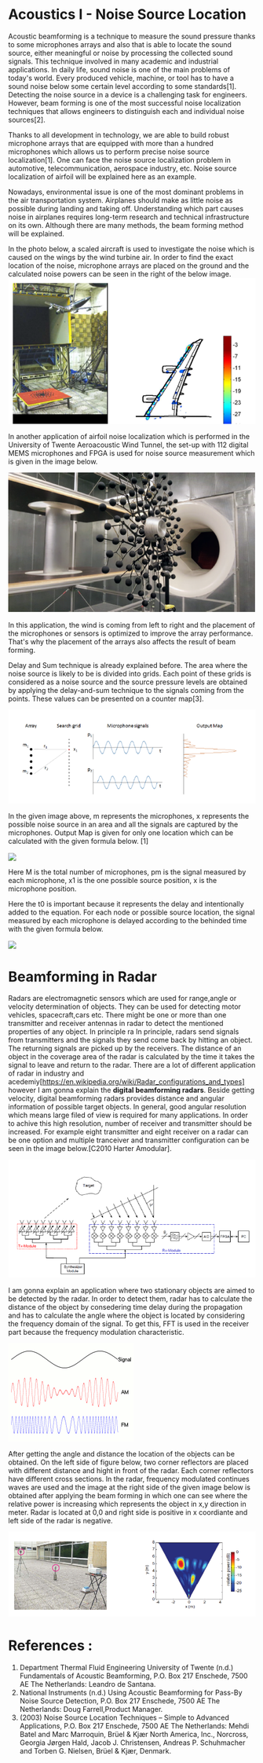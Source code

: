 # Acoustics I - Noise Source Location
Acoustic beamforming is a technique to measure the sound pressure thanks to some microphones arrays and also that is able to locate the sound source, either meaningful or noise by processing the collected sound signals. This technique involved in many academic and industrial applications. In daily life, sound noise is one of the main problems of today's world. Every produced vehicle, machine, or tool has to have a sound noise below some certain level according to some standards[1]. Detecting the noise source in a device is a challenging task for engineers. However, beam forming is one of the most successful noise localization techniques that allows engineers to distinguish each and individual noise sources[2].


Thanks to all development in technology, we are able to build robust microphone arrays that are equipped with more than a hundred microphones which allows us to perform precise noise source localization[1]. One can face the noise source localization problem in automotive, telecommunication, aerospace industry, etc. Noise source localization of airfoil will be explained here as an example.  

Nowadays, environmental issue is one of the most dominant problems in the air transportation system. Airplanes should make as little noise as possible during landing and taking off. Understanding which part causes noise in airplanes requires long-term research and technical infrastructure on its own. Although there are many methods, the beam forming method will be explained.

In the photo below, a scaled aircraft is used to investigate the noise which is caused on the wings by the wind turbine air. In order to find the exact location of the noise, microphone arrays are placed on the ground and the calculated noise powers can be seen in the right of the below image.   
![airfoil](airfoil.PNG)

In another application of airfoil noise localization which is performed in the University of Twente Aeroacoustic Wind Tunnel, the set-up with 112 digital MEMS microphones and FPGA is used for noise source measurement which is given in the image below.

![airfoil](mic.PNG)

In this application, the wind is coming from left to right and the placement of the microphones or sensors is optimized to improve the array performance. That's why the placement of the arrays also affects the result of beam forming. 


Delay and Sum technique is already explained before. The area where the noise source is likely to be is divided into grids. Each point of these grids is considered as a noise source and the source pressure levels ​​are obtained by applying the delay-and-sum technique to the signals coming from the points. These values can be presented on a counter map[3].


![airfoil](beamforming.PNG)

In the given image above, m represents the microphones, x represents the possible noise source in an area and all the signals are captured by the microphones. Output Map is given for only one location which can be calculated with the given formula below. [1] 


<img align="center" src="http://www.sciweavers.org/upload/Tex2Img_1620886835/render.png">


Here M is the total number of microphones, pm is the signal measured by each microphone, x1 is the one possible source position, x is the microphone position. 

Here the t0 is important because it represents the delay and intentionally added to the equation. For each node or possible source location, the signal measured by each microphone is delayed according to the behinded time with the given formula below.


<img align="center" src="http://www.sciweavers.org/upload/Tex2Img_1620887945/render.png">


# Beamforming in Radar
Radars are electromagnetic sensors which are used for range,angle or velocity determination of objects. They can be used for detecting motor vehicles, spacecraft,cars etc. There might be one or more than one transmitter and receiver antennas in radar to detect the mentioned properties of any object. In principle ra
In principle, radars send signals from transmitters and the signals they send come back by hitting an object. The returning signals are picked up by the receivers.
The distance of an object in the coverage area of ​​the radar is calculated by the time it takes the signal to leave and return to the radar. There are a lot of different application of radar in industry and acedemiy[https://en.wikipedia.org/wiki/Radar_configurations_and_types] however I am gonna explain the **digital beamforming radars**. Beside getting velocity, digital beamforming radars provides distance and angular information of possible target objects. In general, good angular resolution which means large filed of view is required for many applications. In order to achive this high resolution, number of receiver and transmitter should be increased. For example eight transmitter and eight receiver on a radar can be one option and multiple tranceiver and transmitter configuration can be seen in the image below.[C2010 Harter Amodular].

![radarSensor](radarSensor.PNG)

I am gonna explain an application where two stationary objects are aimed to be detected by the radar. In order to detect them, radar has to calculate the distance of the object by consedering time delay during the propagation and has to calculate the angle where the object is located by considering the frequency domain of the signal. To get this, FFT is used in the receiver part because the frequency modulation characteristic.

![frequency modulation](fmcw.gif)

After getting the angle and distance the location of the objects can be obtained. 
On the left side of figure below, two corner reflectors are placed with different distance and hight in front of the radar. Each corner reflectors have different cross sections. In the radar, frequency modulated continues waves are used and the image at the right side of the given image below is obtained after applying the beam forming in which one can see where the relative power is increasing which represents the object in x,y direction in meter. Radar is located at 0,0 and right side is positive in x coordiante and left side of the radar is negative.

![ImagingResults](ImagingResults.PNG)


# References : 

1. Department Thermal Fluid Engineering University of Twente (n.d.) Fundamentals of Acoustic Beamforming, P.O. Box 217 Enschede, 7500 AE The Netherlands: Leandro de Santana.
2. National Instruments (n.d.) Using Acoustic Beamforming for Pass-By Noise Source Detection, P.O. Box 217 Enschede, 7500 AE The Netherlands: Doug Farrell,Product Manager.
3. (2003) Noise Source Location Techniques – Simple to Advanced Applications, P.O. Box 217 Enschede, 7500 AE The Netherlands: Mehdi Batel and Marc Marroquin, Brüel & Kjær North America, Inc., Norcross, Georgia Jørgen Hald, Jacob J. Christensen, Andreas P. Schuhmacher and Torben G. Nielsen, Brüel & Kjær, Denmark.